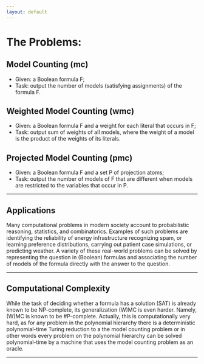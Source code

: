 ```yaml
---
layout: default
---
```


# The Problems: 

## Model Counting (mc)

- Given: a Boolean formula F;
- Task: output the number of models (satisfying assignments) of the formula F. 

## Weighted Model Counting (wmc) 
- Given: a Boolean formula F and a weight for each literal that occurs in F; 
- Task: output sum of weights of all models, where the weight of a model is the product of the weights of its literals.


## Projected Model Counting (pmc) 
- Given: a Boolean formula F and a set P of projection atoms; 
- Task: output the number of models of F that are different when models are restricted to the variables that occur in P.



---

## Applications

Many computational problems in modern society account to probabilistic reasoning, statistics, and combinatorics. Examples of such problems are identifying the reliability of energy infrastructure recognizing spam, or learning preference distributions, carrying out patient case simulations, or predicting weather. A variety of these real-world problems can be solved by representing the question in (Boolean) formulas and associating the number of models of the formula directly with the answer to the question.

---

## Computational Complexity

While the task of deciding whether a formula has a solution (SAT) is already known to be NP-complete, its generalization (W)MC is even harder. Namely, (W)MC is known to be #P-complete. Actually, this is computationally very hard, as for any problem in the polynomial hierarchy there is a deterministic polynomial-time Turing reduction to a the model counting problem or in other words every problem on the polynomial hierarchy can be solved polynomial-time by a machine that uses the model counting problem as an oracle.

---


